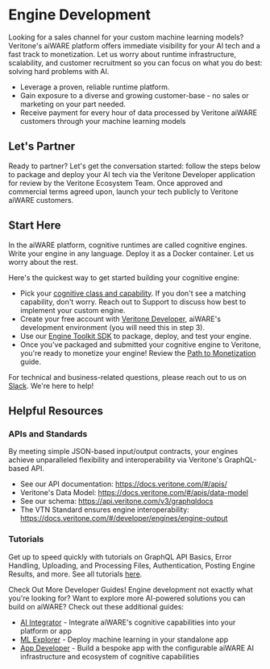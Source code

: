 # Engine Development

Looking for a sales channel for your custom machine learning models? Veritone's aiWARE platform offers immediate visibility for your AI tech and a fast track to monetization. Let us worry about runtime infrastructure, scalability, and customer recruitment so you can focus on what you do best: solving hard problems with AI.

- Leverage a proven, reliable runtime platform.
- Gain exposure to a diverse and growing customer-base - no sales or marketing on your part needed.
- Receive payment for every hour of data processed by Veritone aiWARE customers through your machine learning models

## Let's Partner

Ready to partner? Let's get the conversation started: follow the steps below to package and deploy your AI tech via the Veritone Developer application for review by the Veritone Ecosystem Team. Once approved and commercial terms agreed upon, launch your tech publicly to Veritone aiWARE customers.

## Start Here

In the aiWARE platform, cognitive runtimes are called cognitive engines. Write your engine in any language. Deploy it as a Docker container. Let us worry about the rest.

Here's the quickest way to get started building your cognitive engine:

- Pick your [cognitive class and capability](/). If you don't see a matching capability, don't worry. Reach out to Support to discuss how best to implement your custom engine.
- Create your free account with [Veritone Developer](/), aiWARE's development environment (you will need this in step 3).
- Use our [Engine Toolkit SDK](/) to package, deploy, and test your engine.
- Once you've packaged and submitted your cognitive engine to Veritone, you're ready to monetize your engine! Review the [Path to Monetization](/) guide.

For technical and business-related questions, please reach out to us on [Slack](/). We're here to help!

## Helpful Resources

### APIs and Standards

By meeting simple JSON-based input/output contracts, your engines achieve unparalleled flexibility and interoperability via Veritone's GraphQL-based API.

- See our API documentation: <https://docs.veritone.com/#/apis/>
- Veritone's Data Model: <https://docs.veritone.com/#/apis/data-model>
- See our schema: <https://api.veritone.com/v3/graphqldocs>
- The VTN Standard ensures engine interoperability: <https://docs.veritone.com/#/developer/engines/engine-output>

### Tutorials

Get up to speed quickly with tutorials on GraphQL API Basics, Error Handling, Uploading, and Processing Files, Authentication, Posting Engine Results, and more. See all tutorials [here](/).

Check Out More Developer Guides!
Engine development not exactly what you're looking for? Want to explore more AI-powered solutions you can build on aiWARE? Check out these additional guides:

- [AI Integrator](/) - Integrate aiWARE's cognitive capabilities into your platform or app
- [ML Explorer](/) - Deploy machine learning in your standalone app
- [App Developer](/) - Build a bespoke app with the configurable aiWARE AI infrastructure and ecosystem of cognitive capabilities
